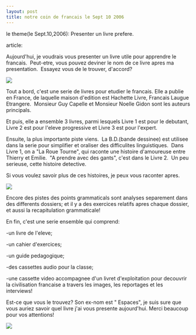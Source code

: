 ```yaml
---
layout: post
title: notre coin de francais le Sept 10 2006
---
```


le theme(le Sept.10,2006): Presenter un livre prefere.

article:

Aujourd'hui, je voudrais vous presenter un livre utile pour apprendre le francais.  Peut-etre, vous pouvez deviner le nom de ce livre apres ma presentation.  Essayez vous de le trouver, d'accord?

![](/fayu/modules/tinymce/tinymce/jscripts/tiny_mce/plugins/emotions/images/smiley-laughing.gif)

Tout a bord, c'est une serie de livres pour etudier le francais. Elle a publie en France, de laquelle maison d'edition est Hachette Livre, Francais Laugue Etrangere.  Monsieur Guy Capelle et Monsieur Noelle Gidon sont les auteurs principals.

Et puis, elle a ensemble 3 livres, parmi lesquels Livre 1 est pour le debutant, Livre 2 est pour l'eleve progressive et Livre 3 est pour l'expert.

Ensuite, la plus importante piste viens.  La B.D.(bande dessinee) est utilisee dans la serie pour simplifier et oraliser des difficulites linguistiques.  Dans Livre 1, on a "La Roue Tourne", qui raconte une histoire d'amoureuse entre Thierry et Emilie.  "A prendre avec des gants", c'est dans le Livre 2.  Un peu serieuse, cette histoire detective.

Si vous voulez savoir plus de ces histoires, je peux vous raconter apres.

![](/fayu/modules/tinymce/tinymce/jscripts/tiny_mce/plugins/emotions/images/smiley-laughing.gif)

Encore des pistes des points grammaticals sont analyses separement dans des differents dossiers; et il y a des exercices relatifs apres chaque dossier, et aussi la recapitulation grammaticale!

En fin, c'est une serie ensemble qui comprend:

-un livre de l'eleve;

-un cahier d'exercices;

-un guide pedagogique;

-des cassettes audio pour la classe;

-une cassette video accompagnee d'un livret d'exploitation pour decouvrir la civilisation francaise a travers les images, les reportages et les interviews!

Est-ce que vous le trouvez? Son ex-nom est " Espaces", je suis sure que vous auriez savoir quel livre j'ai vous presente aujourd'hui. Merci beaucoup pour vos attentions!

![](/fayu/modules/tinymce/tinymce/jscripts/tiny_mce/plugins/emotions/images/smiley-laughing.gif)

 
